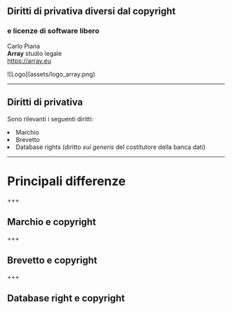 ##  Diritti di privativa diversi dal copyright
### e licenze di software libero

Carlo Piana  
<span class="fa-red">**Array**</span> studio legale  
https://array.eu

<div class="borderless">
![Logo](assets/logo_array.png)
</div>

---

## Diritti di privativa

Sono rilevanti i seguenti diritti:

<li class="fragment"> Marchio</li>
<li class="fragment"> Brevetto</li>
<li class="fragment">Database rights (diritto <em>sui generis</em> del costitutore della banca dati)</li>

---

# Principali differenze

+++

## Marchio e copyright


+++

## Brevetto e copyright

+++

## Database right e copyright
